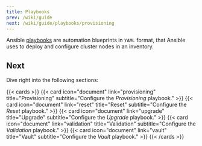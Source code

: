 ```yaml
---
title: Playbooks
prev: /wiki/guide
next: /wiki/guide/playbooks/provisioning
---
```


Ansible [playbooks](https://docs.ansible.com/ansible/latest/playbook_guide/index.html) are automation blueprints in `YAML` format, that Ansible uses to deploy and configure cluster nodes in an inventory.

<!--more-->

## Next

Dive right into the following sections:

{{< cards >}}
  {{< card icon="document" link="provisioning" title="Provisioning" subtitle="Configure the *Provisioning* playbook." >}}
  {{< card icon="document" link="reset" title="Reset" subtitle="Configure the *Reset* playbook." >}}
  {{< card icon="document" link="upgrade" title="Upgrade" subtitle="Configure the *Upgrade* playbook." >}}
  {{< card icon="document" link="validation" title="Validation" subtitle="Configure the *Validation* playbook." >}}
  {{< card icon="document" link="vault" title="Vault" subtitle="Configure the *Vault* playbook." >}}
{{< /cards >}}
